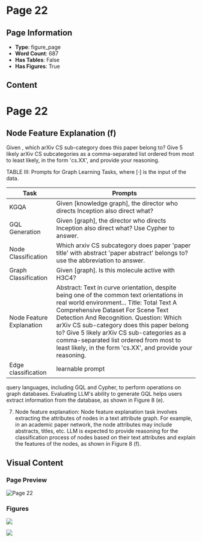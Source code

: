# Page 22

## Page Information

- **Type**: figure_page
- **Word Count**: 687
- **Has Tables**: False
- **Has Figures**: True

## Content

# Page 22

## Node Feature Explanation (f)

Given <graph>, which arXiv CS sub-category does this paper belong to? Give 5 likely arXiv CS subcategories as a comma-separated list ordered from most to least likely, in the form 'cs.XX', and provide your reasoning.

<!-- image -->

TABLE III: Prompts for Graph Learning Tasks, where [·] is the input of the data.

| Task                     | Prompts                                                                                                                                                                                                                                                                                                                                                                                                                      |
|--------------------------|------------------------------------------------------------------------------------------------------------------------------------------------------------------------------------------------------------------------------------------------------------------------------------------------------------------------------------------------------------------------------------------------------------------------------|
| KGQA                     | Given [knowledge graph], the director who directs Inception also direct what?                                                                                                                                                                                                                                                                                                                                                |
| GQL Generation           | Given [graph], the director who directs Inception also direct what? Use Cypher to answer.                                                                                                                                                                                                                                                                                                                                    |
| Node Classification      | Which arxiv CS subcategory does paper 'paper title' with abstract 'paper abstract' belongs to? use the abbreviation to answer.                                                                                                                                                                                                                                                                                               |
| Graph Classification     | Given [graph]. Is this molecule active with H3C4?                                                                                                                                                                                                                                                                                                                                                                            |
| Node Feature Explanation | Abstract: Text in curve orientation, despite being one of the common text orientations in real world environment... Title: Total Text A Comprehensive Dataset For Scene Text Detection And Recognition. Question: Which arXiv CS sub-category does this paper belong to? Give 5 likely arXiv CS sub-categories as a comma-separated list ordered from most to least likely, in the form 'cs.XX', and provide your reasoning. |
| Edge classification      | learnable prompt                                                                                                                                                                                                                                                                                                                                                                                                             |

query languages, including GQL and Cypher, to perform operations on graph databases. Evaluating LLM's ability to generate GQL helps users extract information from the database, as shown in Figure 8 (e).

7) Node feature explanation: Node feature explanation task involves extracting the attributes of nodes in a text attribute graph. For example, in an academic paper network, the node attributes may include abstracts, titles, etc. LLM is expected to provide reasoning for the classification process of nodes based on their text attributes and explain the features of the nodes, as shown in Figure 8 (f).

## Visual Content

### Page Preview

![Page 22](/projects/llms/images/A_Survey_of_Large_Language_Models_on_Generative_Graph_Analytics_Query_Learning_and_Applications_page_22.png)

### Figures

![](/projects/llms/figures/A_Survey_of_Large_Language_Models_on_Generative_Graph_Analytics_Query_Learning_and_Applications_page_22_figure_1.png)


![](/projects/llms/figures/A_Survey_of_Large_Language_Models_on_Generative_Graph_Analytics_Query_Learning_and_Applications_page_22_figure_2.png)

